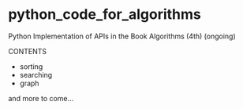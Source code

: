 # python_code_for_algorithms
Python Implementation of APIs in the Book Algorithms (4th) (ongoing)

CONTENTS
* sorting
* searching
* graph

and more to come...

